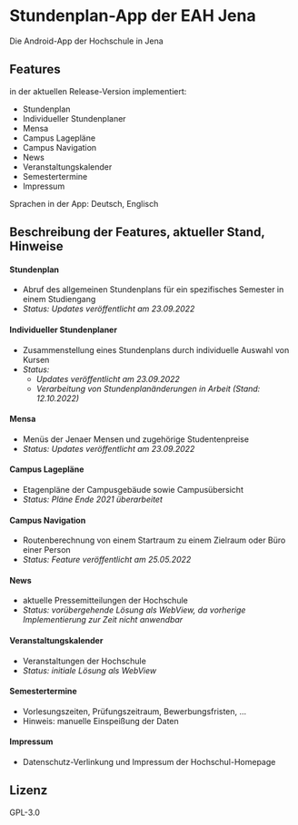 # Stundenplan-App der EAH Jena
Die Android-App der Hochschule in Jena


## Features
in der aktuellen Release-Version implementiert:
- Stundenplan
- Individueller Stundenplaner
- Mensa
- Campus Lagepläne
- Campus Navigation
- News
- Veranstaltungskalender
- Semestertermine
- Impressum

Sprachen in der App: Deutsch, Englisch
 
## Beschreibung der Features, aktueller Stand, Hinweise
#### Stundenplan 
  - Abruf des allgemeinen Stundenplans für ein spezifisches Semester in einem Studiengang
  - *Status: Updates veröffentlicht am 23.09.2022*
#### Individueller Stundenplaner
  - Zusammenstellung eines Stundenplans durch individuelle Auswahl von Kursen
  - *Status:*
    - *Updates veröffentlicht am 23.09.2022*
    - *Verarbeitung von Stundenplanänderungen in Arbeit (Stand: 12.10.2022)*
#### Mensa
  - Menüs der Jenaer Mensen und zugehörige Studentenpreise
  - *Status: Updates veröffentlicht am 23.09.2022*
#### Campus Lagepläne
  - Etagenpläne der Campusgebäude sowie Campusübersicht
  - *Status: Pläne Ende 2021 überarbeitet*
#### Campus Navigation
  - Routenberechnung von einem Startraum zu einem Zielraum oder Büro einer Person
  - *Status: Feature veröffentlicht am 25.05.2022*
#### News
  - aktuelle Pressemitteilungen der Hochschule
  - *Status: vorübergehende Lösung als WebView, da vorherige Implementierung zur Zeit nicht anwendbar*
#### Veranstaltungskalender
  - Veranstaltungen der Hochschule
  - *Status: initiale Lösung als WebView*
#### Semestertermine
  - Vorlesungszeiten, Prüfungszeitraum, Bewerbungsfristen, ...
  - Hinweis: manuelle Einspeißung der Daten
#### Impressum
  - Datenschutz-Verlinkung und Impressum der Hochschul-Homepage

## Lizenz
GPL-3.0
